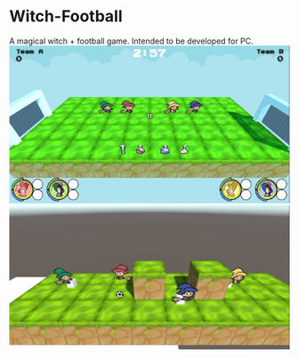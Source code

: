 # Witch-Football
A magical witch + football game. Intended to be developed for PC.
![Witch Football](https://github.com/kertaskids/Witch-Football/blob/master/Witch%20Football%20(2).JPG)
![Witch Football](https://github.com/kertaskids/Witch-Football/blob/master/Witch%20Football.JPG)

